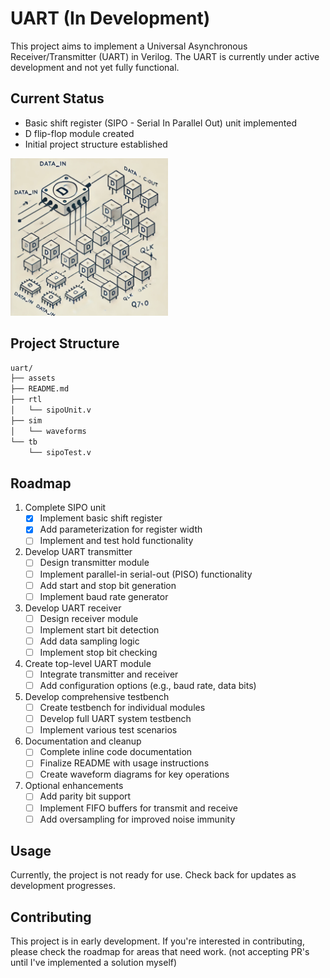 # UART (In Development)

This project aims to implement a Universal Asynchronous Receiver/Transmitter (UART) in Verilog. The UART is currently under active development and not yet fully functional.

## Current Status

- Basic shift register (SIPO - Serial In Parallel Out) unit implemented
- D flip-flop module created
- Initial project structure established


<img src="/assets/sipo.jpg" alt="gpt_block_diagram" style="width: 50%;">

## Project Structure

```txt
uart/
├── assets
├── README.md
├── rtl
│   └── sipoUnit.v
├── sim
│   └── waveforms
└── tb
    └── sipoTest.v
```

## Roadmap

1. Complete SIPO unit
   - [x] Implement basic shift register
   - [x] Add parameterization for register width
   - [ ] Implement and test hold functionality

2. Develop UART transmitter
   - [ ] Design transmitter module
   - [ ] Implement parallel-in serial-out (PISO) functionality
   - [ ] Add start and stop bit generation
   - [ ] Implement baud rate generator

3. Develop UART receiver
   - [ ] Design receiver module
   - [ ] Implement start bit detection
   - [ ] Add data sampling logic
   - [ ] Implement stop bit checking

4. Create top-level UART module
   - [ ] Integrate transmitter and receiver
   - [ ] Add configuration options (e.g., baud rate, data bits)

5. Develop comprehensive testbench
   - [ ] Create testbench for individual modules
   - [ ] Develop full UART system testbench
   - [ ] Implement various test scenarios

6. Documentation and cleanup
   - [ ] Complete inline code documentation
   - [ ] Finalize README with usage instructions
   - [ ] Create waveform diagrams for key operations

7. Optional enhancements
   - [ ] Add parity bit support
   - [ ] Implement FIFO buffers for transmit and receive
   - [ ] Add oversampling for improved noise immunity

## Usage

Currently, the project is not ready for use. Check back for updates as development progresses.

## Contributing

This project is in early development. If you're interested in contributing, please check the roadmap for areas that need work. (not accepting PR's until I've implemented a solution myself)
